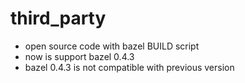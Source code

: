# third_party
- open source code with bazel BUILD script
- now is support bazel 0.4.3
- bazel 0.4.3 is not compatible with previous version
